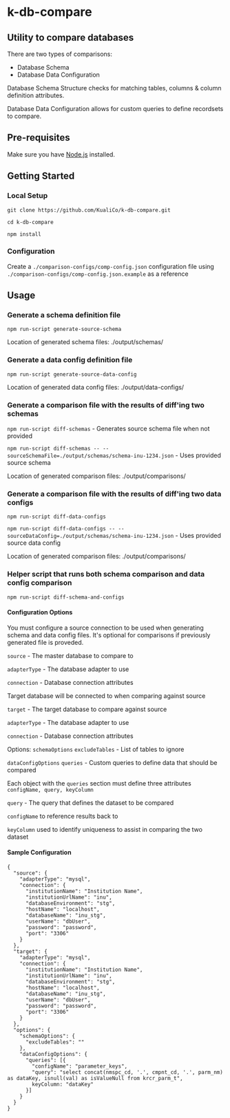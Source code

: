 # k-db-compare
Utility to compare databases
---
There are two types of comparisons:
  * Database Schema
  * Database Data Configuration

Database Schema Structure checks for matching tables, columns & column definition attributes.

Database Data Configuration allows for custom queries to define recordsets to compare.

## Pre-requisites
Make sure you have [Node.js](nodejs.org) installed.

## Getting Started

### Local Setup
`git clone https://github.com/KualiCo/k-db-compare.git`

`cd k-db-compare`

`npm install`

### Configuration
Create a `./comparison-configs/comp-config.json` configuration file using `./comparison-configs/comp-config.json.example` as a reference

## Usage
### Generate a schema definition file

`npm run-script generate-source-schema`

Location of generated schema files: ./output/schemas/

### Generate a data config definition file

`npm run-script generate-source-data-config`

Location of generated data config files: ./output/data-configs/

### Generate a comparison file with the results of diff'ing two schemas

`npm run-script diff-schemas` - Generates source schema file when not provided

`npm run-script diff-schemas -- --sourceSchemaFile=./output/schemas/schema-inu-1234.json` - Uses provided source schema

Location of generated comparison files: ./output/comparisons/

### Generate a comparison file with the results of diff'ing two data configs

`npm run-script diff-data-configs`

`npm run-script diff-data-configs -- --sourceDataConfig=./output/schemas/schema-inu-1234.json` - Uses provided source data config

Location of generated comparison files: ./output/comparisons/

### Helper script that runs both schema comparison and data config comparison

`npm run-script diff-schema-and-configs`


#### Configuration Options
  You must configure a source connection to be used when generating schema and data config files. It's optional for comparisons if previously generated file is proveded.

  `source` - The master database to compare to

  `adapterType` - The database adapter to use

  `connection` - Database connection attributes

  Target database will be connected to when comparing against source

  `target` - The target database to compare against source

  `adapterType` - The database adapter to use

  `connection` - Database connection attributes

Options:
  `schemaOptions`
    `excludeTables` - List of tables to ignore

  `dataConfigOptions`
    `queries` - Custom queries to define data that should be compared
      
  Each object with the `queries` section must define three attributes `configName, query, keyColumn`
  
  `query` - The query that defines the dataset to be compared

  `configName` to reference results back to

  `keyColumn` used to identify uniqueness to assist in comparing the two dataset


#### Sample Configuration
```
{
  "source": {
    "adapterType": "mysql",
    "connection": {
      "institutionName": "Institution Name",
      "institutionUrlName": "inu",
      "databaseEnvironment": "stg",
      "hostName": "localhost",
      "databaseName": "inu_stg",
      "userName": "dbUser",
      "password": "password",
      "port": "3306"
    }
  },
  "target": {
    "adapterType": "mysql",
    "connection": {
      "institutionName": "Institution Name",
      "institutionUrlName": "inu",
      "databaseEnvironment": "stg",
      "hostName": "localhost",
      "databaseName": "inu_stg",
      "userName": "dbUser",
      "password": "password",
      "port": "3306"
    }
  },
  "options": {
    "schemaOptions": {
      "excludeTables": ""
    },
    "dataConfigOptions": {
      "queries": [{
        "configName": "parameter_keys",
        "query": "select concat(nmspc_cd, '.', cmpnt_cd, '.', parm_nm) as dataKey, isnull(val) as isValueNull from krcr_parm_t",
        keyColumn: "dataKey"
      }]
    }
  }
}
```
